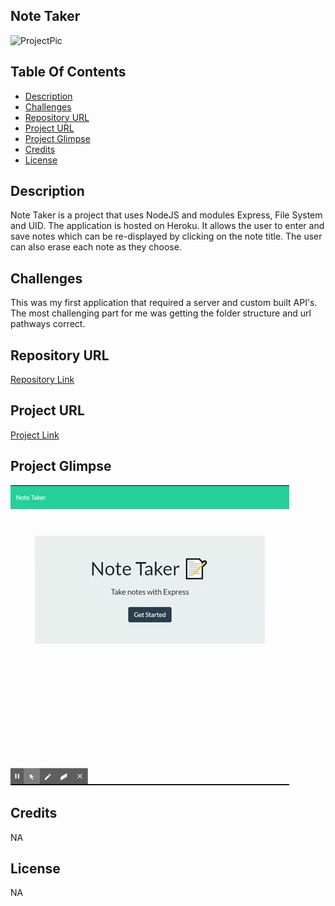 ## Note Taker

![ProjectPic](https://img.shields.io/badge/LICENSE-NA-blue)

## Table Of Contents

- [Description](#description)
- [Challenges](#challenges)
- [Repository URL](#repository-URL)
- [Project URL](#project-URL)
- [Project Glimpse](#Project-Glimpse)
- [Credits](#credits)
- [License](#license)

## Description

Note Taker is a project that uses NodeJS and modules Express, File System and UID. The application is hosted on Heroku. It allows the user to enter and save notes which can be re-displayed by clicking on the note title. The user can also erase each note as they choose.

## Challenges

This was my first application that required a server and custom built API's. The most challenging part for me was getting the folder structure and url pathways correct.

## Repository URL

[Repository Link](https://github.com/chadclark1234/Note-Taker)

## Project URL

[Project Link](https://notetakerapinodejs.herokuapp.com/)

## Project Glimpse

![ProjectPic](./public/assets/images/notetaker.gif)

## Credits

NA

## License

NA
